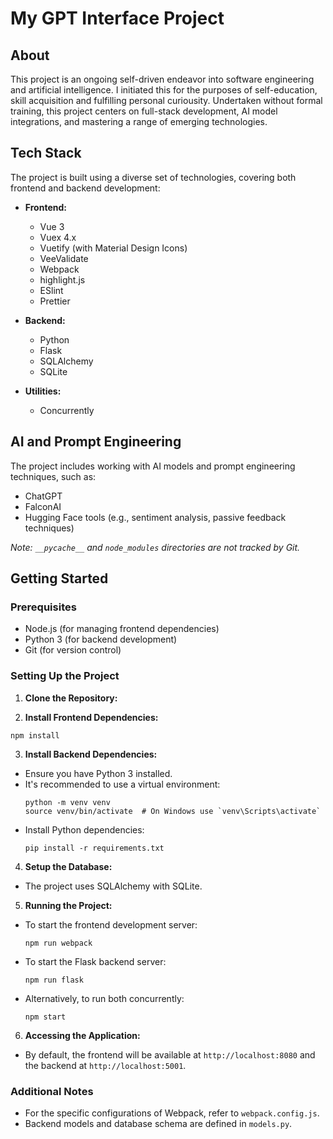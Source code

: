 # My GPT Interface Project

## About
This project is an ongoing self-driven endeavor into software engineering and artificial intelligence. I initiated this for the purposes of self-education, skill acquisition and fulfilling personal curiousity. Undertaken without formal training, this project centers on full-stack development, AI model integrations, and mastering a range of emerging technologies.

## Tech Stack
The project is built using a diverse set of technologies, covering both frontend and backend development:

- **Frontend:**
  - Vue 3
  - Vuex 4.x
  - Vuetify (with Material Design Icons)
  - VeeValidate
  - Webpack
  - highlight.js
  - ESlint
  - Prettier

- **Backend:**
  - Python
  - Flask
  - SQLAlchemy
  - SQLite

- **Utilities:**
  - Concurrently

## AI and Prompt Engineering
The project includes working with AI models and prompt engineering techniques, such as:
- ChatGPT
- FalconAI
- Hugging Face tools (e.g., sentiment analysis, passive feedback techniques)


*Note: `__pycache__` and `node_modules` directories are not tracked by Git.*


## Getting Started

### Prerequisites
- Node.js (for managing frontend dependencies)
- Python 3 (for backend development)
- Git (for version control)

### Setting Up the Project

1. **Clone the Repository:**


2. **Install Frontend Dependencies:**
  ```
  npm install
  ```

3. **Install Backend Dependencies:**
- Ensure you have Python 3 installed.
- It's recommended to use a virtual environment:
  ```
  python -m venv venv
  source venv/bin/activate  # On Windows use `venv\Scripts\activate`
  ```
- Install Python dependencies:
  ```
  pip install -r requirements.txt
  ```

4. **Setup the Database:**
- The project uses SQLAlchemy with SQLite. 

5. **Running the Project:**
- To start the frontend development server:
  ```
  npm run webpack
  ```
- To start the Flask backend server:
  ```
  npm run flask
  ```
- Alternatively, to run both concurrently:
  ```
  npm start
  ```

6. **Accessing the Application:**
- By default, the frontend will be available at `http://localhost:8080` and the backend at `http://localhost:5001`.

### Additional Notes
- For the specific configurations of Webpack, refer to `webpack.config.js`.
- Backend models and database schema are defined in `models.py`.


